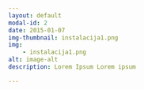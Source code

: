 ```yaml
---
layout: default
modal-id: 2
date: 2015-01-07
img-thumbnail: instalacija1.png
img:
    - instalacija1.png
alt: image-alt
description: Lorem Ipsum Lorem ipsum

---
```

